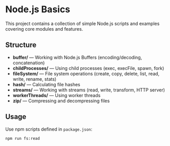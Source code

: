 # Node.js Basics

This project contains a collection of simple Node.js scripts and examples covering core modules and features.

## Structure

- **buffer/** — Working with Node.js Buffers (encoding/decoding, concatenation)
- **childProcesses/** — Using child processes (exec, execFile, spawn, fork)
- **fileSystem/** — File system operations (create, copy, delete, list, read, write, rename, stats)
- **hash/** — Calculating file hashes
- **streams/** — Working with streams (read, write, transform, HTTP server)
- **workerThreads/** — Using worker threads
- **zip/** — Compressing and decompressing files

## Usage

Use npm scripts defined in `package.json`:

```bash
npm run fs:read
```
